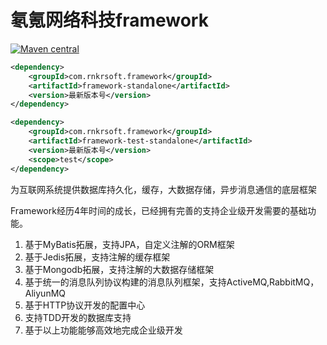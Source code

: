 # 氡氪网络科技framework
[![Maven central](https://maven-badges.herokuapp.com/maven-central/com.rnkrsoft.framework/framework-standalone/badge.svg)](http://search.maven.org/#search|ga|1|g%3A%22com.rnkrsoft.framework%22%20AND%20a%3A%22framework-standalone%22)

```xml
<dependency>
    <groupId>com.rnkrsoft.framework</groupId>
    <artifactId>framework-standalone</artifactId>
    <version>最新版本号</version>
</dependency>

<dependency>
    <groupId>com.rnkrsoft.framework</groupId>
    <artifactId>framework-test-standalone</artifactId>
    <version>最新版本号</version>
    <scope>test</scope>
</dependency>
```

为互联网系统提供数据库持久化，缓存，大数据存储，异步消息通信的底层框架

Framework经历4年时间的成长，已经拥有完善的支持企业级开发需要的基础功能。

1. 基于MyBatis拓展，支持JPA，自定义注解的ORM框架
2. 基于Jedis拓展，支持注解的缓存框架
3. 基于Mongodb拓展，支持注解的大数据存储框架
4. 基于统一的消息队列协议构建的消息队列框架，支持ActiveMQ,RabbitMQ，AliyunMQ
5. 基于HTTP协议开发的配置中心
6. 支持TDD开发的数据库支持
7. 基于以上功能能够高效地完成企业级开发



